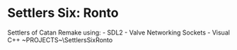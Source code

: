 # Settlers Six: Ronto
Settlers of Catan Remake using:
	- SDL2
	- Valve Networking Sockets
	- Visual C++
~PROJECTS~\SettlersSixRonto